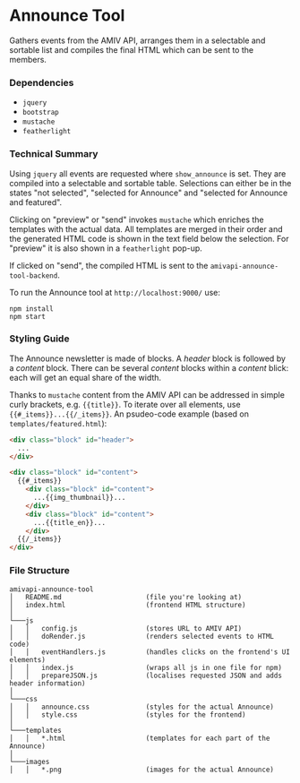 # Announce Tool
Gathers events from the AMIV API, arranges them in a selectable and sortable list and compiles the final HTML which can be sent to the members.

### Dependencies
* `jquery`
* `bootstrap`
* `mustache`
* `featherlight`

### Technical Summary
Using `jquery` all events are requested where `show_announce` is set. They are compiled into a selectable and sortable table. Selections can either be in the states "not selected", "selected for Announce" and "selected for Announce and featured".

Clicking on "preview" or "send" invokes `mustache` which enriches the templates with the actual data.  All templates are merged in their order and the generated HTML code is shown in the text field below the selection. For "preview" it is also shown in a `featherlight` pop-up.

If clicked on "send", the compiled HTML is sent to the `amivapi-announce-tool-backend`.

To run the Announce tool at `http://localhost:9000/` use:
```
npm install
npm start
```

### Styling Guide
The Announce newsletter is made of blocks. A *header* block is followed by a *content* block. There can be several *content* blocks within a *content* blick: each will get an equal share of the width.

Thanks to `mustache` content from the AMIV API can be addressed in simple curly brackets, e.g. `{{title}}`. To iterate over all elements, use `{{#_items}}...{{/_items}}`.
An psudeo-code example (based on `templates/featured.html`):
```html
<div class="block" id="header">
  ...
</div>

<div class="block" id="content">
  {{#_items}}
    <div class="block" id="content">
      ...{{img_thumbnail}}...
    </div>
    <div class="block" id="content">
      ...{{title_en}}...
    </div>
  {{/_items}}
</div>
```

### File Structure
```
amivapi-announce-tool
│   README.md                     (file you're looking at)
│   index.html                    (frontend HTML structure)
│
└───js
│   │   config.js                 (stores URL to AMIV API)
│   │   doRender.js               (renders selected events to HTML code)
│   │   eventHandlers.js          (handles clicks on the frontend's UI elements)
│   │   index.js                  (wraps all js in one file for npm)
│   │   prepareJSON.js            (localises requested JSON and adds header information)
│   
└───css
│   │   announce.css              (styles for the actual Announce)
│   │   style.css                 (styles for the frontend)
│   
└───templates
│   │   *.html                    (templates for each part of the Announce)
│   
└───images
│   │   *.png                     (images for the actual Announce)
```
